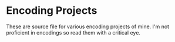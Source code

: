 # Encoding Projects

These are source file for various encoding projects of mine. I'm not proficient in encodings so read them with a critical eye. 
